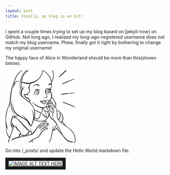 ```yaml
---
layout: post
title: Finally, my blog is on Git!
---
```


I spent a couple times trying to set up my blog based on [jekyll-now] on GitHub. Not long ago, I realized my long-ago-registered username does not match my blog username. Phew, finally got it right by bothering to change my original username!

The happy face of Alice in Wonderland should be more than this(shown below).

![Happy Alice In Wonderland](/images/images.jpg)

Go into /_posts/ and update the Hello World markdown file. 


<a href="https://www.youtube.com/watch?v=kv5wNdLEfcM?autoplay=1" target="_blank"><img src="https://i.ytimg.com/vi/r_pU2auDUEE/mqdefault.jpg" 
alt="IMAGE ALT TEXT HERE" width="240" height="180" border="10" /></a>
